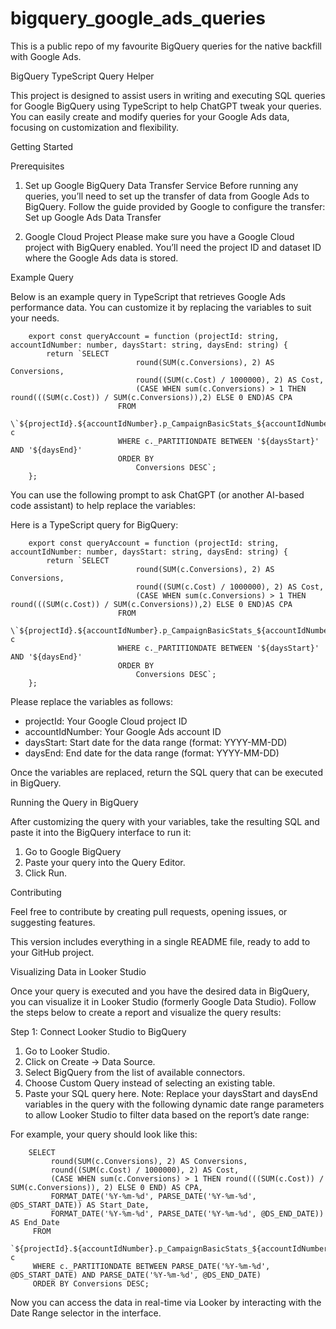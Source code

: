 # bigquery_google_ads_queries
This is a public repo of my favourite BigQuery queries for the native backfill with Google Ads.


BigQuery TypeScript Query Helper

This project is designed to assist users in writing and executing SQL queries for Google BigQuery using TypeScript to help ChatGPT tweak your queries. You can easily create and modify queries for your Google Ads data, focusing on customization and flexibility.

Getting Started

Prerequisites

1.	Set up Google BigQuery Data Transfer Service
Before running any queries, you’ll need to set up the transfer of data from Google Ads to BigQuery. Follow the guide provided by Google to configure the transfer:
Set up Google Ads Data Transfer

2.	Google Cloud Project
Please make sure you have a Google Cloud project with BigQuery enabled. You’ll need the project ID and dataset ID where the Google Ads data is stored.


Example Query

Below is an example query in TypeScript that retrieves Google Ads performance data. You can customize it by replacing the variables to suit your needs.

        export const queryAccount = function (projectId: string, accountIdNumber: number, daysStart: string, daysEnd: string) {
            return `SELECT
                                round(SUM(c.Conversions), 2) AS Conversions,
                                round((SUM(c.Cost) / 1000000), 2) AS Cost,
                                (CASE WHEN sum(c.Conversions) > 1 THEN round(((SUM(c.Cost)) / SUM(c.Conversions)),2) ELSE 0 END)AS CPA
                            FROM
                                \`${projectId}.${accountIdNumber}.p_CampaignBasicStats_${accountIdNumber}\` c
                            WHERE c._PARTITIONDATE BETWEEN '${daysStart}' AND '${daysEnd}'
                            ORDER BY
                                Conversions DESC`;
        };


You can use the following prompt to ask ChatGPT (or another AI-based code assistant) to help replace the variables:

Here is a TypeScript query for BigQuery:

        export const queryAccount = function (projectId: string, accountIdNumber: number, daysStart: string, daysEnd: string) {
            return `SELECT
                                round(SUM(c.Conversions), 2) AS Conversions,
                                round((SUM(c.Cost) / 1000000), 2) AS Cost,
                                (CASE WHEN sum(c.Conversions) > 1 THEN round(((SUM(c.Cost)) / SUM(c.Conversions)),2) ELSE 0 END)AS CPA
                            FROM
                                \`${projectId}.${accountIdNumber}.p_CampaignBasicStats_${accountIdNumber}\` c
                            WHERE c._PARTITIONDATE BETWEEN '${daysStart}' AND '${daysEnd}'
                            ORDER BY
                                Conversions DESC`;
        };

Please replace the variables as follows:
- projectId: Your Google Cloud project ID
- accountIdNumber: Your Google Ads account ID
- daysStart: Start date for the data range (format: YYYY-MM-DD)
- daysEnd: End date for the data range (format: YYYY-MM-DD)

Once the variables are replaced, return the SQL query that can be executed in BigQuery.


Running the Query in BigQuery

After customizing the query with your 	variables, take the resulting SQL and paste it into the BigQuery interface to run it:

1.	Go to Google BigQuery
2.	Paste your query into the Query Editor.
3.	Click Run.

Contributing

Feel free to contribute by creating pull requests, opening issues, or suggesting features.

This version includes everything in a single README file, ready to add to your GitHub project.


Visualizing Data in Looker Studio

Once your query is executed and you have the desired data in BigQuery, you can visualize it in Looker Studio (formerly Google Data Studio). Follow the steps below to create a report and visualize the query results:

Step 1: Connect Looker Studio to BigQuery

1.	Go to Looker Studio.
2.	Click on Create → Data Source.
3.	Select BigQuery from the list of available connectors.
4.	Choose Custom Query instead of selecting an existing table.
5.	Paste your SQL query here.
Note: Replace your daysStart and daysEnd variables in the query with the following dynamic date range parameters to allow Looker Studio to filter data based on the report’s date range:

For example, your query should look like this:

        SELECT
             round(SUM(c.Conversions), 2) AS Conversions,
             round((SUM(c.Cost) / 1000000), 2) AS Cost,
             (CASE WHEN sum(c.Conversions) > 1 THEN round(((SUM(c.Cost)) / SUM(c.Conversions)), 2) ELSE 0 END) AS CPA,
             FORMAT_DATE('%Y-%m-%d', PARSE_DATE('%Y-%m-%d', @DS_START_DATE)) AS Start_Date,
             FORMAT_DATE('%Y-%m-%d', PARSE_DATE('%Y-%m-%d', @DS_END_DATE)) AS End_Date
         FROM
             `${projectId}.${accountIdNumber}.p_CampaignBasicStats_${accountIdNumber}` c
         WHERE c._PARTITIONDATE BETWEEN PARSE_DATE('%Y-%m-%d', @DS_START_DATE) AND PARSE_DATE('%Y-%m-%d', @DS_END_DATE)
         ORDER BY Conversions DESC;

Now you can access the data in real-time via Looker by interacting with the Date Range selector in the interface.
